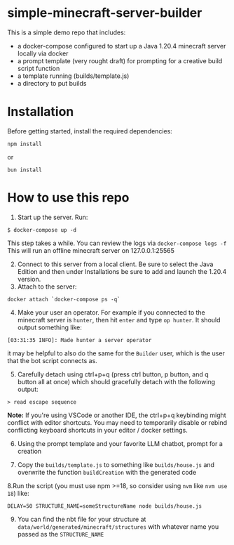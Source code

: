 # simple-minecraft-server-builder

This is a simple demo repo that includes:

* a docker-compose configured to start up a Java 1.20.4 minecraft server locally via docker
* a prompt template (very rought draft) for prompting for a creative build script function
* a template running (builds/template.js)
* a directory to put builds

# Installation

Before getting started, install the required dependencies:

```shell
npm install
```
or
```shell
bun install
```

# How to use this repo

1. Start up the server. Run:
```shell
$ docker-compose up -d
```
This step takes a while. You can review the logs via `docker-compose logs -f` 
This will run an offline minecraft server on 127.0.0.1:25565

2. Connect to this server from a local client. Be sure to select the Java Edition and then under Installations be sure to add and launch the 1.20.4 version.
3. Attach to the server:

```shell
docker attach `docker-compose ps -q`
```
4. Make your user an operator. For example if you connected to the minecraft server is `hunter`, then hit `enter` and type `op hunter`. It should output something like:

```shell
[03:31:35 INFO]: Made hunter a server operator
```
it may be helpful to also do the same for the `Builder` user, which is the user that the bot script connects as.

5. Carefully detach using ctrl+p+q (press ctrl button, p button, and q button all at once) which should gracefully detach with the following output:
```shell
> read escape sequence
```

**Note:** If you're using VSCode or another IDE, the ctrl+p+q keybinding might conflict with editor shortcuts. You may need to temporarily disable or rebind conflicting keyboard shortcuts in your editor / docker settings.

6. Using the prompt template and your favorite LLM chatbot, prompt for a creation

7. Copy the `builds/template.js` to something like `builds/house.js` and overwrite the function `buildCreation` with the generated code

8.Run the script (you must use npm >=18, so consider using `nvm` like `nvm use 18`) like:
```shell
DELAY=50 STRUCTURE_NAME=someStructureName node builds/house.js
```

9. You can find the nbt file for your structure at `data/world/generated/minecraft/structures` with whatever name you passed as the `STRUCTURE_NAME`
